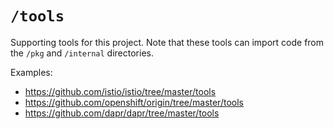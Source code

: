 # `/tools`

Supporting tools for this project. Note that these tools can import code from the `/pkg` and `/internal` directories.

Examples:

* https://github.com/istio/istio/tree/master/tools
* https://github.com/openshift/origin/tree/master/tools
* https://github.com/dapr/dapr/tree/master/tools
